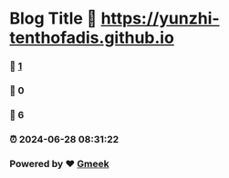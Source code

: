 # Blog Title :link: https://yunzhi-tenthofadis.github.io 
### :page_facing_up: [1](https://yunzhi-tenthofadis.github.io/tag.html) 
### :speech_balloon: 0 
### :hibiscus: 6 
### :alarm_clock: 2024-06-28 08:31:22 
### Powered by :heart: [Gmeek](https://github.com/Meekdai/Gmeek)
